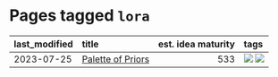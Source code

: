 # Pages tagged `lora`

|last_modified|title|est. idea maturity|tags
|:---|:---|---:|:---|
|2023-07-25|[Palette of Priors](../palette_of_priors.md)|533|[![](https://img.shields.io/badge/tag-experimental-35b163)](../tags/experimental.md) [![](https://img.shields.io/badge/tag-lora-cdef47)](../tags/lora.md)|